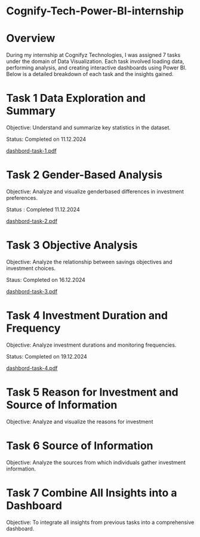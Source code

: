 # Cognify-Tech-Power-BI-internship

# Overview

During my internship at Cognifyz Technologies, I was assigned 7 tasks under the domain of Data Visualization. Each task involved loading data, performing analysis, and creating interactive dashboards using Power BI. Below is a detailed breakdown of each task and the insights gained.

# Task 1 Data Exploration and Summary
Objective: Understand and summarize key statistics in the dataset.

Status: Completed on 11.12.2024

[dashbord-task-1.pdf](https://github.com/user-attachments/files/18149536/dashbord-task-1.pdf)


# Task 2 Gender-Based Analysis
Objective: Analyze and visualize genderbased differences in investment preferences.

Status : Completed 11.12.2024

[dashbord-task-2.pdf](https://github.com/user-attachments/files/18149561/dashbord-task-2.pdf)

# Task 3 Objective Analysis
Objective: Analyze the relationship between savings objectives and investment choices.

Staus: Completed on 16.12.2024

[dashbord-task-3.pdf](https://github.com/user-attachments/files/18149571/dashbord-task-3.pdf)

# Task 4 Investment Duration and Frequency
Objective: Analyze investment durations and monitoring frequencies.

Status: Completed on 19.12.2024

[dashbord-task-4.pdf](https://github.com/user-attachments/files/18195615/dashbord-task-4.pdf)

# Task 5 Reason for Investment and Source of Information
Objective: Analyze and visualize the reasons for investment

# Task 6 Source of Information
Objective: Analyze the sources from which individuals gather investment information.

# Task 7 Combine All Insights into a Dashboard
Objective: To integrate all insights from previous tasks into a comprehensive dashboard.
